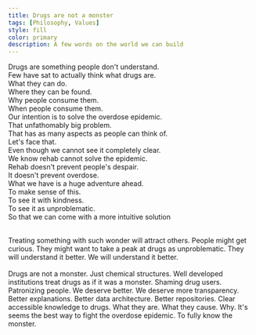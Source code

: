 ```yaml
---
title: Drugs are not a monster
tags: [Philosophy, Values]
style: fill
color: primary
description: A few words on the world we can build
---
```

Drugs are something people don't understand.
<br> Few have sat to actually think what drugs are.
<br> What they can do.
<br> Where they can be found.
<br> Why people consume them.
<br> When people consume them.
<br> Our intention is to solve the overdose epidemic.
<br> That unfathomably big problem.
<br> That has as many aspects as people can think of.
<br> Let's face that.
<br> Even though we cannot see it completely clear.
<br> We know rehab cannot solve the epidemic.
<br> Rehab doesn't prevent people's despair.
<br> It doesn't prevent overdose.
<br> What we have is a huge adventure ahead.
<br> To make sense of this.
<br> To see it with kindness.
<br> To see it as unproblematic.
<br> So that we can come with a more intuitive solution

<br> Treating something with such wonder will attract others.
People might get curious.
They might want to take a peak at drugs as unproblematic.
They will understand it better.
We will understand it better.  
<br> Drugs are not a monster.
Just chemical structures.
Well developed institutions treat drugs as if it was a monster.
Shaming drug users.
Patronizing people.
We deserve better.
We deserve more transparency.
Better explanations.
Better data architecture.
Better repositories.
Clear accessible knowledge to drugs.
What they are.
What they cause.
Why.
It's seems the best way to fight the overdose epidemic.
To fully know the monster.
